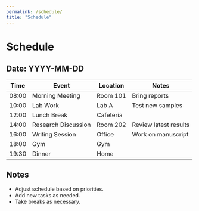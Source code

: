 ```yaml
---
permalink: /schedule/
title: "Schedule"
---
```


# Schedule

## Date: YYYY-MM-DD

| Time  | Event                         | Location  | Notes  |
|-------|-------------------------------|-----------|--------|
| 08:00 | Morning Meeting               | Room 101  | Bring reports |
| 10:00 | Lab Work                      | Lab A     | Test new samples |
| 12:00 | Lunch Break                   | Cafeteria |        |
| 14:00 | Research Discussion           | Room 202  | Review latest results |
| 16:00 | Writing Session               | Office    | Work on manuscript |
| 18:00 | Gym                           | Gym       |        |
| 19:30 | Dinner                        | Home      |        |

## Notes
- Adjust schedule based on priorities.
- Add new tasks as needed.
- Take breaks as necessary.
